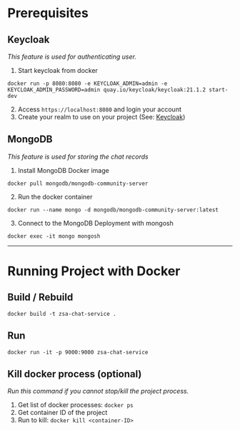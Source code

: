 # Prerequisites

## Keycloak
_This feature is used for authenticating user._

1. Start keycloak from docker
```agsl
docker run -p 8080:8080 -e KEYCLOAK_ADMIN=admin -e KEYCLOAK_ADMIN_PASSWORD=admin quay.io/keycloak/keycloak:21.1.2 start-dev
```

2. Access `https://localhost:8080` and login your account
3. Create your realm to use on your project (See: [Keycloak](https://www.keycloak.org/getting-started/getting-started-docker))

## MongoDB
_This feature is used for storing the chat records_

1. Install MongoDB Docker image
```agsl
docker pull mongodb/mongodb-community-server
```

2. Run the docker container
```agsl
docker run --name mongo -d mongodb/mongodb-community-server:latest
```

3. Connect to the MongoDB Deployment with mongosh
```agsl
docker exec -it mongo mongosh
```

---

# Running Project with Docker

## Build / Rebuild
```agsl
docker build -t zsa-chat-service .
```

## Run
```agsl
docker run -it -p 9000:9000 zsa-chat-service
```

## Kill docker process (optional)
_Run this command if you cannot stop/kill the project process._

1. Get list of docker processes: `docker ps`
2. Get container ID of the project
3. Run to kill: `docker kill <container-ID>`